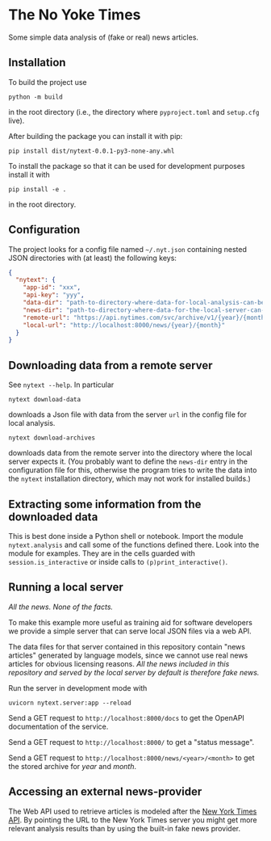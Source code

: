 # The No Yoke Times

Some simple data analysis of (fake or real) news articles.

## Installation

To build the project use

```shell script
python -m build
```

in the root directory (i.e., the directory where `pyproject.toml` and `setup.cfg` live).

After building the package you can install it with pip:

```shell script
pip install dist/nytext-0.0.1-py3-none-any.whl
```

To install the package so that it can be used for development purposes
install it with

```shell script
pip install -e .
```

in the root directory.

## Configuration

The project looks for a config file named `~/.nyt.json` containing nested JSON
directories with (at least) the following keys:

```json
{
  "nytext": {
    "app-id": "xxx",
    "api-key": "yyy",
    "data-dir": "path-to-directory-where-data-for-local-analysis-can-be-stored",
    "news-dir": "path-to-directory-where-data-for-the-local-server-can-be-stored",
    "remote-url": "https://api.nytimes.com/svc/archive/v1/{year}/{month}.json",
    "local-url": "http://localhost:8000/news/{year}/{month}"
  }
}
```

## Downloading data from a remote server

See `nytext --help`. In particular

```shell script
nytext download-data
```

downloads a Json file with data from the server `url` in the config file for
local analysis.


```shell script
nytext download-archives
```

downloads data from the remote server into the directory where the local server
expects it. (You probably want to define the `news-dir` entry in the
configuration file for this, otherwise the program tries to write the data into
the `nytext` installation directory, which may not work for installed builds.)

## Extracting some information from the downloaded data

This is best done inside a Python shell or notebook. Import the module
`nytext.analysis` and call some of the functions defined there. Look into the
module for examples. They are in the cells guarded with `session.is_interactive`
or inside calls to  `(p)print_interactive()`.

## Running a local server

*All the news. None of the facts.*

To make this example more useful as training aid for software developers we provide a
simple server that can serve local JSON files via a web API.

The data files for that server contained in this repository contain "news articles"
generated by language models, since we cannot use real news articles for obvious
licensing reasons. *All the news included in this repository and served by the local
server by default is therefore fake news.*


Run the server in development mode with

```shell
uvicorn nytext.server:app --reload
```

Send a GET request to `http://localhost:8000/docs` to get the OpenAPI
documentation of the service.

Send a GET request to `http://localhost:8000/` to get a "status message".

Send a GET request to `http://localhost:8000/news/<year>/<month>` to get the
stored archive for *year* and *month*.

## Accessing an external news-provider

The Web API used to retrieve articles is modeled after the [New York Times
API](https://developer.nytimes.com/). By pointing the URL to the New York Times server
you might get more relevant analysis results than by using the built-in fake news
provider.
